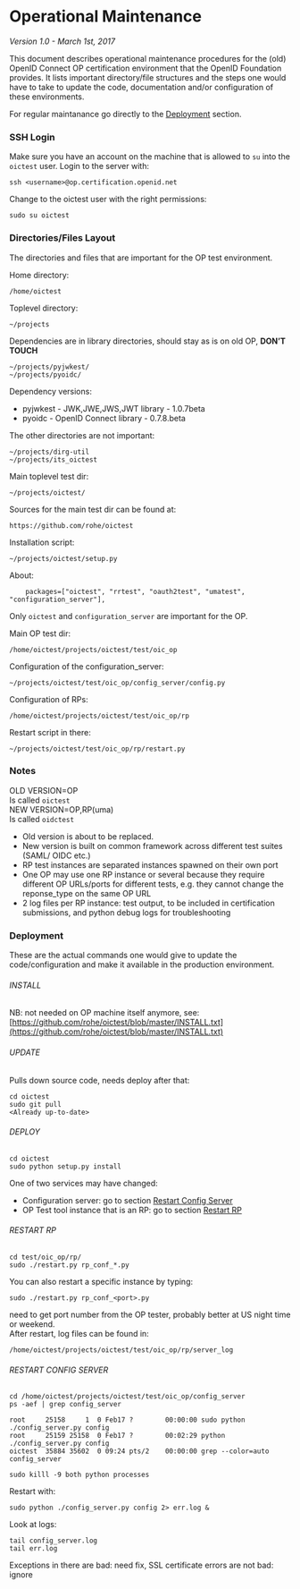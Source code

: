 # Operational Maintenance

*Version 1.0 - March 1st, 2017*

This document describes operational maintenance procedures for the (old) OpenID Connect OP certification environment
that the OpenID Foundation provides. It lists important directory/file structures and the steps one would have to take
to update the code, documentation and/or configuration of these environments.

For regular maintanance go directly to the [Deployment](#Deployment) section.

### SSH Login

Make sure you have an account on the machine that is allowed to `su` into the `oictest` user. Login to the server with:
````shell
ssh <username>@op.certification.openid.net
````

Change to the oictest user with the right permissions:
````shell
sudo su oictest
````

### Directories/Files Layout
The directories and files that are important for the OP test environment.

Home directory:
````
/home/oictest
````

Toplevel directory:
````
~/projects
````
Dependencies are in library directories, should stay as is on old OP, **DON’T TOUCH**
````
~/projects/pyjwkest/
~/projects/pyoidc/
````

Dependency versions:

- pyjwkest - JWK,JWE,JWS,JWT library - 1.0.7beta 
- pyoidc - OpenID Connect library - 0.7.8.beta

The other directories are not important:
````
~/projects/dirg-util
~/projects/its_oictest
````
Main toplevel test dir:
````
~/projects/oictest/
````

Sources for the main test dir can be found at:
````
https://github.com/rohe/oictest
````

Installation script:
````
~/projects/oictest/setup.py
````

About:
````
    packages=["oictest", "rrtest", "oauth2test", "umatest", "configuration_server"],
````

Only `oictest` and `configuration_server` are important for the OP.

Main OP test dir:
````
/home/oictest/projects/oictest/test/oic_op
````

Configuration of the configuration_server:
````
~/projects/oictest/test/oic_op/config_server/config.py
````
Configuration of RPs:
````
/home/oictest/projects/oictest/test/oic_op/rp
````
Restart script in there:
````
~/projects/oictest/test/oic_op/rp/restart.py
````

### Notes
OLD VERSION=OP  
Is called `oictest`  
NEW VERSION=OP,RP(uma)  
Is called `oidctest`  

- Old version is about to be replaced.
- New version is built on common framework across different test suites (SAML/ OIDC etc.)
- RP test instances are separated instances spawned on their own port
- One OP may use one RP instance or several because they require different OP URLs/ports for different tests, e.g. they cannot change the reponse_type on the same OP URL
- 2 log files per RP instance: test output, to be included in certification submissions, and python debug logs for troubleshooting

### Deployment
These are the actual commands one would give to update the code/configuration and make it available in the production environment.

###### INSTALL
NB: not needed on OP machine itself anymore, see:  
[https://github.com/rohe/oictest/blob/master/INSTALL.txt](https://github.com/rohe/oictest/blob/master/INSTALL.txt)

###### UPDATE
Pulls down source code, needs deploy after that:
````	
cd oictest
sudo git pull
<Already up-to-date>
````

###### DEPLOY
````
cd oictest
sudo python setup.py install
````
One of two services may have changed:
- Configuration server: go to section [Restart Config Server](#RESTART-CONFIG-SERVER)
- OP Test tool instance that is an RP: go to section [Restart RP](#RESTART-RP)

###### RESTART RP
````
cd test/oic_op/rp/
sudo ./restart.py rp_conf_*.py
````
You can also restart a specific instance by typing:
````
sudo ./restart.py rp_conf_<port>.py
````
need to get port number from the OP tester, probably better at US night time or weekend.  
After restart, log files can be found in:
````
/home/oictest/projects/oictest/test/oic_op/rp/server_log
````

###### RESTART CONFIG SERVER
````
cd /home/oictest/projects/oictest/test/oic_op/config_server
ps -aef | grep config_server

root     25158     1  0 Feb17 ?        00:00:00 sudo python ./config_server.py config
root     25159 25158  0 Feb17 ?        00:02:29 python ./config_server.py config
oictest  35884 35602  0 09:24 pts/2    00:00:00 grep --color=auto config_server

sudo killl -9 both python processes
````

Restart with:
````
sudo python ./config_server.py config 2> err.log &
````

Look at logs:
````
tail config_server.log
tail err.log
````
Exceptions in there are bad: need fix, SSL certificate errors are not bad: ignore
